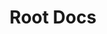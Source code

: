 ---
layout: home

title: Root Docs
editLink: true

hero:
  name: RootDocs
  text: 刷写机器指南和教程
  tagline: 为U速刷写安卓机器编写的速查手册
  actions:
    - theme: brand
      text: 阅读指南
      link: /docs
    - theme: brand
      text: KernelSU
      link: https://kernelsu.org/zh_CN
    - theme: alt
      text: View on GitHub
      link: https://github.com/sudoskys/Root/

features:
  - icon: 🛠️
    title: 重新上手
    details: 太久没刷机，忘记了怎么刷？打开本文档，重新快速上手。
  - icon: 📚
    title: 科普知识
    details: 本文档包含了刷机所需的基础知识，让你更好的理解这些操作。
---